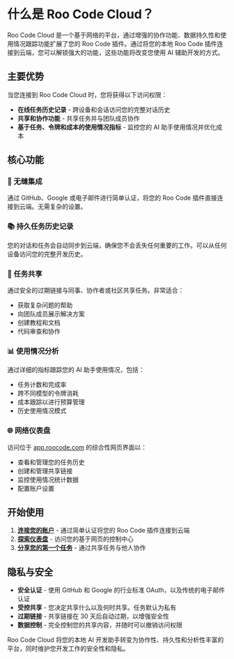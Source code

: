 # 什么是 Roo Code Cloud？

Roo Code Cloud 是一个基于网络的平台，通过增强的协作功能、数据持久性和使用情况跟踪功能扩展了您的 Roo Code 插件。通过将您的本地 Roo Code 插件连接到云端，您可以解锁强大的功能，这些功能将改变您使用 AI 辅助开发的方式。

## 主要优势

当您连接到 Roo Code Cloud 时，您将获得以下访问权限：

- **在线任务历史记录** - 跨设备和会话访问您的完整对话历史
- **共享和协作功能** - 共享任务并与团队成员协作
- **基于任务、令牌和成本的使用情况指标** - 监控您的 AI 助手使用情况并优化成本

## 核心功能

### 🔗 无缝集成
通过 GitHub、Google 或电子邮件进行简单认证，将您的 Roo Code 插件直接连接到云端。无需复杂的设置。

### 📚 持久任务历史记录
您的对话和任务会自动同步到云端，确保您不会丢失任何重要的工作。可以从任何设备访问您的完整开发历史。

### 🚀 任务共享
通过安全的过期链接与同事、协作者或社区共享任务。非常适合：
- 获取复杂问题的帮助
- 向团队成员展示解决方案
- 创建教程和文档
- 代码审查和协作

### 📊 使用情况分析
通过详细的指标跟踪您的 AI 助手使用情况，包括：
- 任务计数和完成率
- 跨不同模型的令牌消耗
- 成本跟踪以进行预算管理
- 历史使用情况模式

### 🌐 网络仪表盘
访问位于 [app.roocode.com](https://app.roocode.com/) 的综合性网页界面以：
- 查看和管理您的任务历史
- 创建和管理共享链接
- 监控使用情况统计数据
- 配置账户设置

## 开始使用

1. **[连接您的账户](/roo-code-cloud/login)** - 通过简单认证将您的 Roo Code 插件连接到云端
2. **[探索仪表盘](/roo-code-cloud/dashboard)** - 访问您的基于网页的控制中心
3. **[分享您的第一个任务](/roo-code-cloud/task-sharing)** - 通过共享任务与他人协作

## 隐私与安全

- **安全认证** - 使用 GitHub 和 Google 的行业标准 OAuth，以及传统的电子邮件认证
- **受控共享** - 您决定共享什么以及何时共享。任务默认为私有
- **过期链接** - 共享链接在 30 天后自动过期，以增强安全性
- **数据控制** - 完全控制您的共享内容，并随时可以撤销访问权限

Roo Code Cloud 将您的本地 AI 开发助手转变为协作性、持久性和分析性丰富的平台，同时维护您开发工作的安全性和隐私。